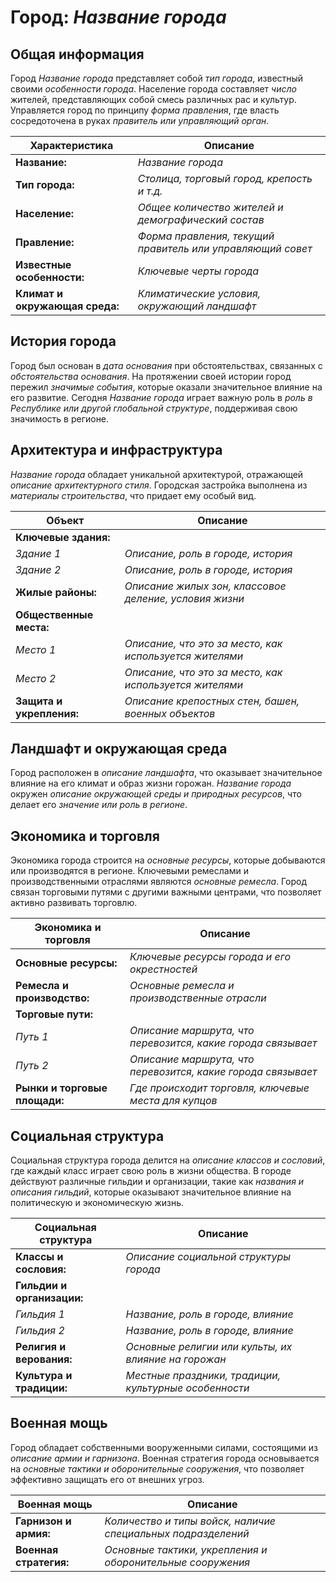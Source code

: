 # Город: *Название города*

## Общая информация
Город *Название города* представляет собой *тип города*, известный своими *особенности города*. Население города составляет *число* жителей, представляющих собой смесь различных рас и культур. Управляется город по принципу *форма правления*, где власть сосредоточена в руках *правитель или управляющий орган*.

| Характеристика                 | Описание                                                   |
| ------------------------------ | ---------------------------------------------------------- |
| **Название:**                  | *Название города*                                          |
| **Тип города:**                | *Столица, торговый город, крепость и т.д.*                 |
| **Население:**                 | *Общее количество жителей и демографический состав*        |
| **Правление:**                 | *Форма правления, текущий правитель или управляющий совет* |
| **Известные особенности:**     | *Ключевые черты города*                                    |
| **Климат и окружающая среда:** | *Климатические условия, окружающий ландшафт*               |

## История города
Город был основан в *дата основания* при обстоятельствах, связанных с *обстоятельства основания*. На протяжении своей истории город пережил *значимые события*, которые оказали значительное влияние на его развитие. Сегодня *Название города* играет важную роль в *роль в Республике или другой глобальной структуре*, поддерживая свою значимость в регионе.

## Архитектура и инфраструктура
*Название города* обладает уникальной архитектурой, отражающей *описание архитектурного стиля*. Городская застройка выполнена из *материалы строительства*, что придает ему особый вид. 

| Объект                 | Описание                                                                             |
|------------------------|-------------------------------------------------------------------------------------|
| **Ключевые здания:**   |                                                                                     |
| *Здание 1*             | *Описание, роль в городе, история*                                                  |
| *Здание 2*             | *Описание, роль в городе, история*                                                  |
| **Жилые районы:**      | *Описание жилых зон, классовое деление, условия жизни*                              |
| **Общественные места:**|                                                                                     |
| *Место 1*              | *Описание, что это за место, как используется жителями*                             |
| *Место 2*              | *Описание, что это за место, как используется жителями*                             |
| **Защита и укрепления:**| *Описание крепостных стен, башен, военных объектов*                                |

## Ландшафт и окружающая среда
Город расположен в *описание ландшафта*, что оказывает значительное влияние на его климат и образ жизни горожан. *Название города* окружен *описание окружающей среды и природных ресурсов*, что делает его *значение или роль в регионе*.

## Экономика и торговля
Экономика города строится на *основные ресурсы*, которые добываются или производятся в регионе. Ключевыми ремеслами и производственными отраслями являются *основные ремесла*. Город связан торговыми путями с другими важными центрами, что позволяет активно развивать торговлю.

| Экономика и торговля    | Описание                                                                             |
|------------------------|-------------------------------------------------------------------------------------|
| **Основные ресурсы:**  | *Ключевые ресурсы города и его окрестностей*                                        |
| **Ремесла и производство:** | *Основные ремесла и производственные отрасли*                                  |
| **Торговые пути:**     |                                                                                     |
| *Путь 1*               | *Описание маршрута, что перевозится, какие города связывает*                        |
| *Путь 2*               | *Описание маршрута, что перевозится, какие города связывает*                        |
| **Рынки и торговые площади:**| *Где происходит торговля, ключевые места для купцов*                          |

## Социальная структура
Социальная структура города делится на *описание классов и сословий*, где каждый класс играет свою роль в жизни общества. В городе действуют различные гильдии и организации, такие как *названия и описания гильдий*, которые оказывают значительное влияние на политическую и экономическую жизнь.

| Социальная структура    | Описание                                                                             |
|------------------------|-------------------------------------------------------------------------------------|
| **Классы и сословия:** | *Описание социальной структуры города*                                              |
| **Гильдии и организации:** |                                                                                 |
| *Гильдия 1*            | *Название, роль в городе, влияние*                                                  |
| *Гильдия 2*            | *Название, роль в городе, влияние*                                                  |
| **Религия и верования:** | *Основные религии или культы, их влияние на горожан*                               |
| **Культура и традиции:**| *Местные праздники, традиции, культурные особенности*                              |

## Военная мощь
Город обладает собственными вооруженными силами, состоящими из *описание армии и гарнизона*. Военная стратегия города основывается на *основные тактики и оборонительные сооружения*, что позволяет эффективно защищать его от внешних угроз.

| Военная мощь           | Описание                                                                             |
|------------------------|-------------------------------------------------------------------------------------|
| **Гарнизон и армия:**  | *Количество и типы войск, наличие специальных подразделений*                        |
| **Военная стратегия:** | *Основные тактики, укрепления и оборонительные сооружения*                          |
